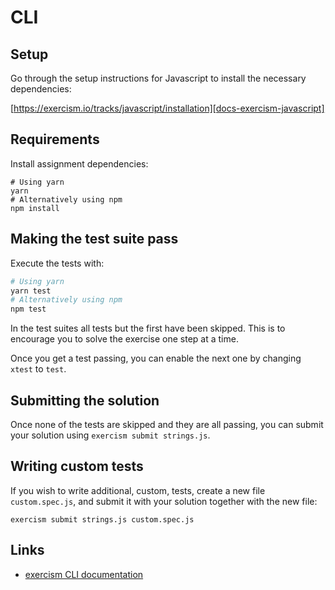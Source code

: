 # CLI

## Setup

Go through the setup instructions for Javascript to install the necessary
dependencies:

[https://exercism.io/tracks/javascript/installation][docs-exercism-javascript]

## Requirements

Install assignment dependencies:

```shell
# Using yarn
yarn
# Alternatively using npm
npm install
```

## Making the test suite pass

Execute the tests with:

```bash
# Using yarn
yarn test
# Alternatively using npm
npm test
```

In the test suites all tests but the first have been skipped. This is to
encourage you to solve the exercise one step at a time.

Once you get a test passing, you can enable the next one by changing `xtest` to
`test`.

## Submitting the solution

Once none of the tests are skipped and they are all passing, you can submit
your solution using `exercism submit strings.js`.

## Writing custom tests

If you wish to write additional, custom, tests, create a new file
`custom.spec.js`, and submit it with your solution together with the new file:

```shell
exercism submit strings.js custom.spec.js
```

## Links

- [exercism CLI documentation][docs-exercism-cli]

[docs-exercism-cli]: https://exercism.io/cli
[docs-exercism-javascript]: https://exercism.io/tracks/javascript/installation
